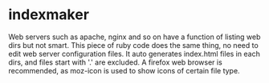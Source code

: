 # indexmaker
Web servers such as apache, nginx and so on have a function of listing web dirs but not smart.
This piece of ruby code does the same thing, no need to edit web server configuration files.
It auto generates index.html files in each dirs, and files start with '.' are excluded.
A firefox web browser is recommended, as moz-icon is used to show icons of certain file type.
